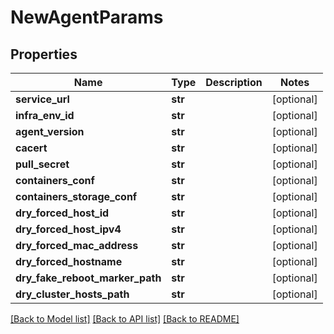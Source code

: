 # NewAgentParams

## Properties
Name | Type | Description | Notes
------------ | ------------- | ------------- | -------------
**service_url** | **str** |  | [optional] 
**infra_env_id** | **str** |  | [optional] 
**agent_version** | **str** |  | [optional] 
**cacert** | **str** |  | [optional] 
**pull_secret** | **str** |  | [optional] 
**containers_conf** | **str** |  | [optional] 
**containers_storage_conf** | **str** |  | [optional] 
**dry_forced_host_id** | **str** |  | [optional] 
**dry_forced_host_ipv4** | **str** |  | [optional] 
**dry_forced_mac_address** | **str** |  | [optional] 
**dry_forced_hostname** | **str** |  | [optional] 
**dry_fake_reboot_marker_path** | **str** |  | [optional] 
**dry_cluster_hosts_path** | **str** |  | [optional] 

[[Back to Model list]](../README.md#documentation-for-models) [[Back to API list]](../README.md#documentation-for-api-endpoints) [[Back to README]](../README.md)


